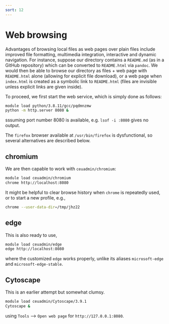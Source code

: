 ```yaml
---
sort: 12
---
```


# Web browsing

Advantages of browsing local files as web pages over plain files include improved file formatting, multimedia integration, interactive
and dynamic navigation. For instance, suppose our directory contains a `README.md` (as in a GitHub repository) which can be converted to
`README.html` via `pandoc`. We would then be able to browse our directory as files + web page with `README.html` alone (allowing for
explicit file download), or a web page when `index.html` is created as a symbolic link to `README.html` (files are invisible unless
explicit links are given inside).

To proceed, we first start the web service, which is simply done as follows:

```bash
module load python/3.8.11/gcc/pqdmnzmw
python -m http.server 8080 &
```

sssuming port number 8080 is available, e.g. `lsof -i :8080` gives no output.

The `firefox` browser available at `/usr/bin/firefox` is dysfunctional, so several alternatives are described below.

## chromium

We are then capable to work with `ceuadmin/chromium`:

```bash
module load ceuadmin/chromium
chrome http://localhost:8080
```

It might be helpful to clear browse history when `chrome` is repeatedly used, or to start a new profile, e.g.,

```bash
chrome --user-data-dir=/tmp/jhz22
```

## edge

This is also ready to use,

```bash
module load ceuadmin/edge
edge http://localhost:8080
```

where the customized `edge` works properly, unlike its aliases `microsoft-edge` and `microsoft-edge-stable`.

## Cytoscape

This is an earlier attempt but somewhat clumsy.

```bash
module load ceuadmin/Cytoscape/3.9.1
Cytoscape &
```

using `Tools` --> `Open web page` for `http://127.0.0.1:8080`.
